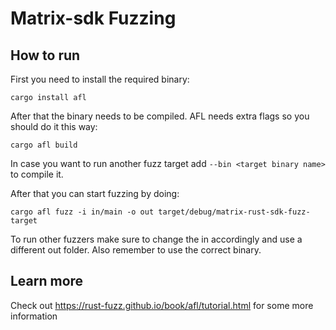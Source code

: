 # Matrix-sdk Fuzzing

## How to run

First you need to install the required binary:

```
cargo install afl
```

After that the binary needs to be compiled. AFL needs extra flags so you should do it this way:

```
cargo afl build
```

In case you want to run another fuzz target add `--bin <target binary name>` to compile it.

After that you can start fuzzing by doing:

```
cargo afl fuzz -i in/main -o out target/debug/matrix-rust-sdk-fuzz-target
```

To run other fuzzers make sure to change the in accordingly and use a different out folder. Also remember to use the correct binary.

## Learn more

Check out https://rust-fuzz.github.io/book/afl/tutorial.html for some more information